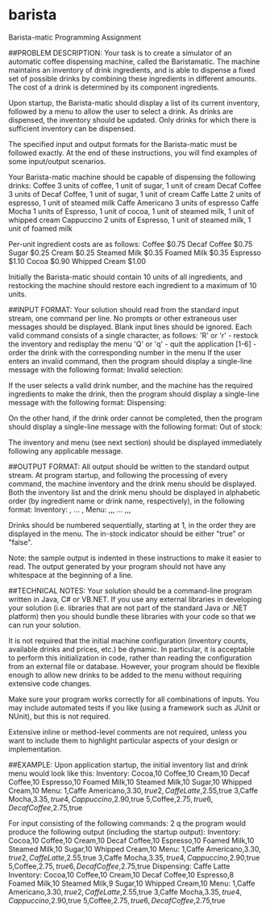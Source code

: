 # barista

Barista-matic Programming Assignment


##PROBLEM DESCRIPTION:
Your task is to create a simulator of an automatic coffee dispensing machine, called the Baristamatic.
The machine maintains an inventory of drink ingredients, and is able to dispense a fixed set of
possible drinks by combining these ingredients in different amounts. The cost of a drink is determined
by its component ingredients.

Upon startup, the Barista-matic should display a list of its current inventory, followed by a menu to
allow the user to select a drink. As drinks are dispensed, the inventory should be updated. Only
drinks for which there is sufficient inventory can be dispensed.

The specified input and output formats for the Barista-matic must be followed exactly. At the end of
these instructions, you will find examples of some input/output scenarios.

Your Barista-matic machine should be capable of dispensing the following drinks:
	Coffee 3 units of coffee, 1 unit of sugar, 1 unit of cream
	Decaf Coffee 3 units of Decaf Coffee, 1 unit of sugar, 1 unit of cream
	Caffe Latte 2 units of espresso, 1 unit of steamed milk
	Caffe Americano 3 units of espresso
	Caffe Mocha 1 units of Espresso, 1 unit of cocoa, 1 unit of steamed milk, 1 unit of whipped cream
	Cappuccino 2 units of Espresso, 1 unit of steamed milk, 1 unit of foamed milk

Per-unit ingredient costs are as follows:
	Coffee $0.75
	Decaf Coffee $0.75
	Sugar $0.25
	Cream $0.25
	Steamed Milk $0.35
	Foamed Milk $0.35
	Espresso $1.10
	Cocoa $0.90
	Whipped Cream $1.00

Initially the Barista-matic should contain 10 units of all ingredients, and restocking the machine
should restore each ingredient to a maximum of 10 units.


##INPUT FORMAT:
Your solution should read from the standard input stream, one command per line. No prompts or
other extraneous user messages should be displayed. Blank input lines should be ignored.
Each valid command consists of a single character, as follows:
	'R' or 'r' - restock the inventory and redisplay the menu
	'Q' or 'q' - quit the application
	[1-6] - order the drink with the corresponding number in the menu
If the user enters an invalid command, then the program should display a single-line message with the
following format:
	Invalid selection: <characters that were entered>

If the user selects a valid drink number, and the machine has the required ingredients to make the
drink, then the program should display a single-line message with the following format:
	Dispensing: <drink name>

On the other hand, if the drink order cannot be completed, then the program should display a
single-line message with the following format:
	Out of stock: <drink name>

The inventory and menu (see next section) should be displayed immediately following any applicable
message.


##OUTPUT FORMAT:
All output should be written to the standard output stream. At program startup, and following the
processing of every command, the machine inventory and the drink menu should be displayed. Both
the inventory list and the drink menu should be displayed in alphabetic order (by ingredient name or
drink name, respectively), in the following format:
	Inventory:
		<ingredient name>,<quantity in inventory>
		...
		<ingredient name>,<quantity in inventory>
	Menu:
		<drink number>,<drink name>,<cost>,<in-stock>
		...
		<drink number>,<drink name>,<cost>,<in-stock>

Drinks should be numbered sequentially, starting at 1, in the order they are displayed in the menu. The
in-stock indicator should be either "true" or "false".

Note: the sample output is indented in these instructions to make it easier to read. The output
generated by your program should not have any whitespace at the beginning of a line.

##TECHNICAL NOTES:
Your solution should be a command-line program written in Java, C# or VB.NET. If you use any
external libraries in developing your solution (i.e. libraries that are not part of the standard Java or
.NET platform) then you should bundle these libraries with your code so that we can run your
solution.

It is not required that the initial machine configuration (inventory counts, available drinks and prices,
etc.) be dynamic. In particular, it is acceptable to perform this initialization in code, rather than
reading the configuration from an external file or database. However, your program should be flexible
enough to allow new drinks to be added to the menu without requiring extensive code changes.

Make sure your program works correctly for all combinations of inputs. You may include automated
tests if you like (using a framework such as JUnit or NUnit), but this is not required.

Extensive inline or method-level comments are not required, unless you want to include them to
highlight particular aspects of your design or implementation.

##EXAMPLE:
Upon application startup, the initial inventory list and drink menu would look like this:
	Inventory:
		Cocoa,10
		Coffee,10
		Cream,10
		Decaf Coffee,10
		Espresso,10
		Foamed Milk,10
		Steamed Milk,10
		Sugar,10
		Whipped Cream,10
	Menu:
		1,Caffe Americano,$3.30,true
		2,Caffe Latte,$2.55,true
		3,Caffe Mocha,$3.35,true
		4,Cappuccino,$2.90,true
		5,Coffee,$2.75,true
		6,Decaf Coffee,$2.75,true

For input consisting of the following commands:
	2
	q
the program would produce the following output (including the startup output):
	Inventory:
		Cocoa,10
		Coffee,10
		Cream,10
		Decaf Coffee,10
		Espresso,10
		Foamed Milk,10
		Steamed Milk,10
		Sugar,10
		Whipped Cream,10
	Menu:
		1,Caffe Americano,$3.30,true
		2,Caffe Latte,$2.55,true
		3,Caffe Mocha,$3.35,true
		4,Cappuccino,$2.90,true
		5,Coffee,$2.75,true
		6,Decaf Coffee,$2.75,true
	Dispensing: Caffe Latte
		Inventory:
		Cocoa,10
		Coffee,10
		Cream,10
		Decaf Coffee,10
		Espresso,8
		Foamed Milk,10
		Steamed Milk,9
		Sugar,10
		Whipped Cream,10
	Menu:
		1,Caffe Americano,$3.30,true
		2,Caffe Latte,$2.55,true
		3,Caffe Mocha,$3.35,true
		4,Cappuccino,$2.90,true
		5,Coffee,$2.75,true
		6,Decaf Coffee,$2.75,true
